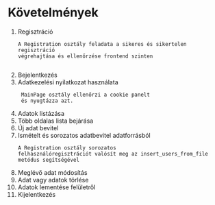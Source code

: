 
# Követelmények

1. Regisztráció
   ```
   A Registration osztály feladata a sikeres és sikertelen regisztráció
   végrehajtása és ellenőrzése frontend szinten
   
   
   ```
2. Bejelentkezés
3. Adatkezelési nyilatkozat használata  
   ```
    MainPage osztály ellenőrzi a cookie panelt 
    és nyugtázza azt.
    ```
4. Adatok listázása
5. Több oldalas lista bejárása
6. Új adat bevitel
7. Ismételt és sorozatos adatbevitel adatforrásból
     ```
   A Registration osztály sorozatos 
   felhasználóregisztrációt valósít meg az insert_users_from_file
   metódus segítségével

   ```
8. Meglévő adat módosítás
9. Adat vagy adatok törlése
10. Adatok lementése felületről
11. Kijelentkezés